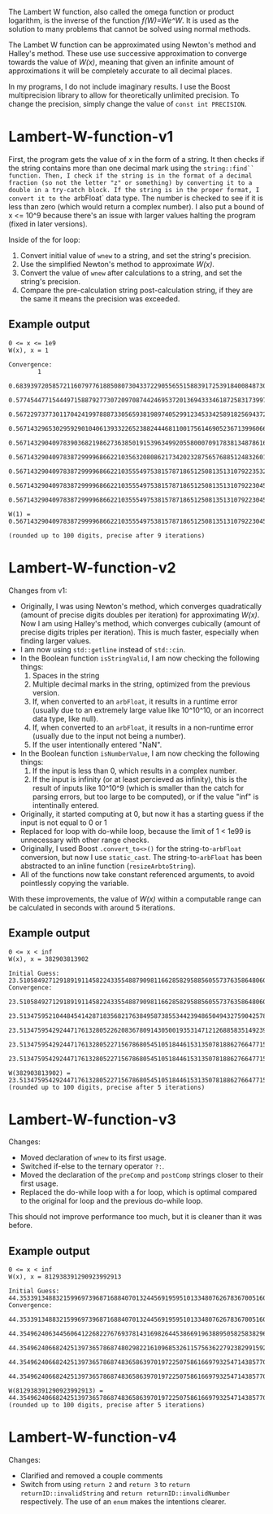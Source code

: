 The Lambert W function, also called the omega function or product logarithm, is the inverse of the function *f(W)=We^W*. It is used as the solution to many problems that cannot be solved using normal methods.

The Lambet W function can be approximated using Newton's method and Halley's method. These use use successive approximation to converge towards the value of *W(x)*, meaning that given an infinite amount of approximations it will be completely accurate to all decimal places.

In my programs, I do not include imaginary results. I use the Boost multiprecision library to allow for theoretically unlimited precision. To change the precision, simply change the value of `const int PRECISION`.

# Lambert-W-function-v1

First, the program gets the value of *x* in the form of a string. It then checks if the string contains more than one decimal mark using the `string::find`` function. Then, I check if the string is in the format of a decimal fraction (so not the letter "z" or something) by converting it to a double in a try-catch block. If the string is in the proper format, I convert it to the `arbFloat` data type. The number is checked to see if it is less than zero (which would return a complex number). I also put a bound of x <= 10^9 because there's an issue with larger values halting the program (fixed in later versions).

Inside of the for loop:

1. Convert initial value of `wnew` to a string, and set the string's precision.
2. Use the simplified Newton's method to approximate *W(x)*.
3. Convert the value of `wnew` after calculations to a string, and set the string's precision.
4. Compare the pre-calculation string post-calculation string, if they are the same it means the precision was exceeded.

## Example output

	0 <= x <= 1e9
	W(x), x = 1

	Convergence:
			1
			0.6839397205857211607977618850807304337229055655158839172539184008487307478724499016785736371729598219
			0.5774544771544497158879277307209708744246953720136943334618725831739970553254359545244940341535829055
			0.5672297377301170424199788873305659381989740529912345334258918256943726362413406459666277736815827773
			0.5671432965302959290104061393322652388244468110017561469052367139960666960291476041675058924102131759
			0.5671432904097839036821986273638501915396349920558000709178381348786164164929847042875694697488581049
			0.5671432904097838729999686622103563208086217342023287565768851248326011789240991181028762582526321268
			0.5671432904097838729999686622103555497538157871865125081351310792235327403215041862450323133272582057
			0.5671432904097838729999686622103555497538157871865125081351310792230457930866845666932194469617522946
			0.5671432904097838729999686622103555497538157871865125081351310792230457930866845666932194469617522946

	W(1) = 0.5671432904097838729999686622103555497538157871865125081351310792230457930866845666932194469617522946

	(rounded up to 100 digits, precise after 9 iterations)
	
# Lambert-W-function-v2

Changes from v1:

- Originally, I was using Newton's method, which converges quadratically (amount of precise digits doubles per iteration) for approximating *W(x)*. Now I am using Halley's method, which converges cubically (amount of precise digits triples per iteration). This is much faster, especially when finding larger values.
- I am now using `std::getline` instead of `std::cin`.
- In the Boolean function `isStringValid`, I am now checking the following things:
	1. Spaces in the string
	2. Multiple decimal marks in the string, optimized from the previous version.
	3. If, when converted to an `arbFloat`, it results in a runtime error (usually due to an extremely large value like 10^10^10, or an incorrect data type, like null).
	4. If, when converted to an `arbFloat`, it results in a non-runtime error (usually due to the input not being a number).
	5. If the user intentionally entered "NaN".
- In the Boolean function `isNumberValue`, I am now checking the following things:
	1. If the input is less than 0, which results in a complex number.
	2. If the input is infinity (or at least percieved as infinity), this is the result of inputs like 10^10^9 (which is smaller than the catch for parsing errors, but too large to be computed), or if the value "inf" is intentinally entered.
- Originally, it started computing at 0, but now it has a starting guess if the input is not equal to 0 or 1
- Replaced for loop with do-while loop, because the limit of 1 < 1e99 is unnecessary with other range checks.
- Originally, I used Boost `.convert_to<>()` for the string-to-`arbFloat` conversion, but now I use `static_cast`. The string-to-`arbFloat` has been abstracted to an inline function (`resizeArbtoString`).
- All of the functions now take constant referenced arguments, to avoid pointlessly copying the variable.

With these improvements, the value of *W(x)* within a computable range can be calculated in seconds with around 5 iterations.

## Example output

	0 <= x < inf
	W(x), x = 382903813902

	Initial Guess: 23.51058492712918919114582243355488790981166285829588560557376358648060096831120133580533938585632116
	Convergence:
			23.51058492712918919114582243355488790981166285829588560557376358648060096831120133580533938585632116
			23.51347595210448454142871835682176384958738553442394865049432759042578858344306346044132670280112569
			23.51347595429244717613280522620836780914305001935314712126885835149239110249930323970435009335473405
			23.51347595429244717613280522715678680545105184461531350781886276647715841787449182724224065575351117
			23.51347595429244717613280522715678680545105184461531350781886276647715841787449182731948759374067864

	W(382903813902) = 23.51347595429244717613280522715678680545105184461531350781886276647715841787449182731948759374067864
	(rounded up to 100 digits, precise after 5 iterations)

# Lambert-W-function-v3

Changes:

- Moved declaration of `wnew` to its first usage.
- Switched if-else to the ternary operator `?:`.
- Moved the declaration of the `preComp` and `postComp` strings closer to their first usage.
- Replaced the do-while loop with a for loop, which is optimal compared to the original for loop and the previous do-while loop.

This should not improve performance too much, but it is cleaner than it was before.

## Example output

	0 <= x < inf
	W(x), x = 812938391290923992913

	Initial Guess: 44.35339134883215996973968716884070132445691959510133480762678367005160538324305405659125047252476026
	Convergence:
			44.35339134883215996973968716884070132445691959510133480762678367005160538324305405659125047252476026
			44.3549624063445606412268227676937814316982644538669196388950582583829684964816572864522199228692494
			44.35496240668242513973657868748029822161096853261157563622792382991592856784857054207453437390011557
			44.35496240668242513973657868748365863970197225075861669793254714385770220419310494747348654405936291
			44.35496240668242513973657868748365863970197225075861669793254714385770220419310494747348654736568818

	W(812938391290923992913) = 44.35496240668242513973657868748365863970197225075861669793254714385770220419310494747348654736568818
	(rounded up to 100 digits, precise after 5 iterations)
	
# Lambert-W-function-v4

Changes:

- Clarified and removed a couple comments
- Switch from using `return 2` and `return 3` to `return returnID::invalidString` and `return returnID::invalidNumber` respectively. The use of an `enum` makes the intentions clearer.
